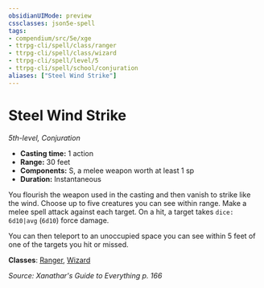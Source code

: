 ```yaml
---
obsidianUIMode: preview
cssclasses: json5e-spell
tags:
- compendium/src/5e/xge
- ttrpg-cli/spell/class/ranger
- ttrpg-cli/spell/class/wizard
- ttrpg-cli/spell/level/5
- ttrpg-cli/spell/school/conjuration
aliases: ["Steel Wind Strike"]
---
```

# Steel Wind Strike
*5th-level, Conjuration*  

- **Casting time:** 1 action
- **Range:** 30 feet
- **Components:** S, a melee weapon worth at least 1 sp
- **Duration:** Instantaneous

You flourish the weapon used in the casting and then vanish to strike like the wind. Choose up to five creatures you can see within range. Make a melee spell attack against each target. On a hit, a target takes `dice: 6d10|avg` (`6d10`) force damage.

You can then teleport to an unoccupied space you can see within 5 feet of one of the targets you hit or missed.

**Classes**: [Ranger](compendium/classes/ranger.md), [Wizard](compendium/classes/wizard.md)

*Source: Xanathar's Guide to Everything p. 166*